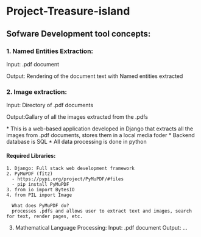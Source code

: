 # Project-Treasure-island

## Sofware Development tool concepts:

### 1. Named Entities Extraction:
  <p> Input: .pdf document </p>
  <p> Output: Rendering of the document text with Named entities extracted </p>
  
### 2. Image extraction: 
  <p> Input: Directory of .pdf documents </p>
  <p> Output:Gallary of all the images extracted from the .pdfs </p>
  * This is a web-based application developed in Django that extracts all the images from .pdf documents, stores them in a local media foder
  * Backend database is SQL
  * All data processing is done in python

#### Required Libraries:
    1. Django: Full stack web development framework 
    2. PyMuPDF (fitz) 
      - https://pypi.org/project/PyMuPDF/#files
      - pip install PyMuPDF
    3. from io import BytesIO 
    4. from PIL import Image 
      
      What does PyMuPDF do?
      processes .pdfs and allows user to extract text and images, search for text, render pages, etc.
    
3. Mathematical Language Processing:
  Input: .pdf document
  Output:  ...
